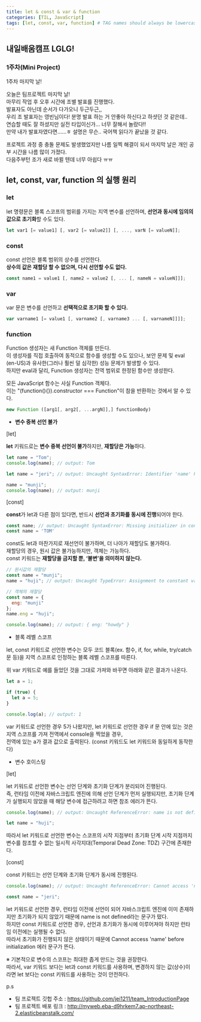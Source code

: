```yaml
---
title: let & const & var & function
categories: [TIL, JavaScript]
tags: [let, const, var, function] # TAG names should always be lowercase
---
```


## 내일배움캠프 LGLG!

### 1주차(Mini Project)

1주차 마지막 날!<br>

오늘은 팀프로젝트 마지막 날!<br>
마무리 작업 후 오후 시간에 조별 발표를 진행했다.<br>
발표자도 아닌데 순서가 다가오니 두근두근,,<br>
우리 조 발표자는 영빈님이다! 분명 발표 하는 거 안좋아 하신다고 하셧던 것 같은데..<br>
연습할 때도 잘 하셨지만 실전 타입이신가... 너무 잘해서 놀랐다!!<br>
만약 내가 발표자였다면......ㅎ 설명은 무슨.. 국어책 읽다가 끝났을 것 같다.<br>

프로젝트 과정 중 충돌 문제도 발생했었지만 나름 일찍 해결이 되서 마지막 날은 개인 공부 시간을 나름 많이 가졌다.<br>
다음주부턴 조가 새로 바뀔 텐데 너무 아쉽다 ㅠㅠ

## let, const, var, function 의 실행 원리

### **let**

let 명령문은 블록 스코프의 범위를 가지는 지역 변수를 선언하며, **선언과 동시에 임의의 값으로 초기화**할 수도 있다.

```js
let var1 [= value1] [, var2 [= value2]] [, ..., varN [= valueN]];
```

### **const**

const 선언은 블록 범위의 상수를 선언한다.<br>
**상수의 값은 재할당 할 수 없으며, 다시 선언할 수도 없다.**

```js
const name1 = value1 [, name2 = value2 [, ... [, nameN = valueN]]];
```

### **var**

var 문은 변수를 선언하고 **선택적으로 초기화 할 수 있다.**

```js
var varname1 [= value1 [, varname2 [, varname3 ... [, varnameN]]]];
```

### **function**

Function 생성자는 새 Function 객체를 만든다.<br>
이 생성자를 직접 호출하여 동적으로 함수를 생성할 수도 있으나, 보안 문제 및 eval (en-US)과 유사한(그러나 훨씬 덜 심각한) 성능 문제가 발생할 수 있다.<br>
하지만 eval과 달리, Function 생성자는 전역 범위로 한정된 함수만 생성한다.

모든 JavaScript 함수는 사실 Function 객체다.<br>
이는 "(function(){}).constructor === Function"이 참을 반환하는 것에서 알 수 있다.

```js
new Function ([arg1[, arg2[, ...argN]],] functionBody)
```

- **변수 중복 선언 불가**

[let]

**let** 키워드로는 **변수 중복 선언이 불가**하지만, **재할당은 가능**하다.

```js
let name = "Tom";
console.log(name); // output: Tom

let name = "jeri"; // output: Uncaught SyntaxError: Identifier 'name' has already been declared

name = "munji";
console.log(name); // output: munji
```

[const]

**const**가 let과 다른 점이 있다면, 반드시 **선언과 초기화를 동시에 진행**되어야 한다.

```js
const name; // output: Uncaught SyntaxError: Missing initializer in const declaration
const name = 'TOM'
```

const도 let과 마찬가지로 재선언이 불가하며, 더 나아가 재할당도 불가하다.<br>
재할당의 경우, 원시 값은 불가능하지만, 객체는 가능하다.<br>
const 키워드는 **재할당을 금지할 뿐, ‘불변’을 의미하지 않는다.**

```js
// 원시값의 재할당
const name = "munji";
name = "huji"; // output: Uncaught TypeError: Assignment to constant variable.

// 객체의 재할당
const name = {
  eng: "munji"
};
name.eng = "huji";

console.log(name); // output: { eng: "howdy" }
```

- 블록 레벨 스코프

let, const 키워드로 선언한 변수는 모두 코드 블록(ex. 함수, if, for, while, try/catch 문 등)을 지역 스코프로 인정하는 블록 레벨 스코프를 따른다.

위 var 키워드로 예를 들었던 것을 그대로 가져와 바꾸면 아래와 같은 결과가 나온다.

```js
let a = 1;

if (true) {
  let a = 5;
}

console.log(a); // output: 1
```

var 키워드로 선언한 경우 5가 나왔지만, let 키워드로 선언한 경우 if 문 안에 있는 것은 지역 스코프를 가져 전역에서 console을 찍었을 경우,<br>
전역에 있는 a가 결과 값으로 출력된다. (const 키워드도 let 키워드와 동일하게 동작한다)

- 변수 호이스팅

[let]

let 키워드로 선언한 변수는 선언 단계와 초기화 단계가 분리되어 진행된다.<br>
즉, 런타임 이전에 자바스크립트 엔진에 의해 선언 단계가 먼저 실행되지만, 초기화 단계가 실행되지 않았을 때 해당 변수에 접근하려고 하면 참조 에러가 뜬다.

```js
console.log(name); // output: Uncaught ReferenceError: name is not defined

let name = "huji";
```

따라서 let 키워드로 선언한 변수는 스코프의 시작 지점부터 초기화 단계 시작 지점까지 변수를 참조할 수 없는 일시적 사각지대(Temporal Dead Zone: TDZ) 구간에 존재한다.

[const]

const 키워드는 선언 단계와 초기화 단계가 동시에 진행된다.

```js
console.log(name); // output: Uncaught ReferenceError: Cannot access 'name' before initialization

const name = "jeri";
```

let 키워드로 선언한 경우, 런타임 이전에 선언이 되어 자바스크립트 엔진에 이미 존재하지만 초기화가 되지 않았기 때문에 name is not defined라는 문구가 떴다.<br>
하지만 const 키워드로 선언한 경우, 선언과 초기화가 동시에 이루어져야 하지만 런타임 이전에는 실행될 수 없다.<br>
따라서 초기화가 진행되지 않은 상태이기 때문에 Cannot access 'name' before initialization 에러 문구가 뜬다.

※ 기본적으로 변수의 스코프는 최대한 좁게 만드는 것을 권장한다.<br>
따라서, var 키워드 보다는 let과 const 키워드를 사용하며, 변경하지 않는 값(상수)이라면 let 보다는 const 키워드를 사용하는 것이 안전하다.

p.s <br>

- 팀 프로젝트 깃헙 주소 : https://github.com/jei1211/team_IntroductionPage <br>
- 팀 프로젝트 배포 링크 : http://myweb.eba-d9hrkem7.ap-northeast-2.elasticbeanstalk.com/
